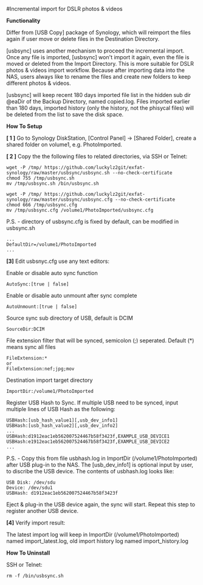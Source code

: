 #Incremental import for DSLR photos & videos

**Functionality**

Differ from [USB Copy] package of Synology, which will reimport the files again if user move or delete files in the Destination Directory.

[usbsync] uses another mechanism to proceed the incremental import. Once any file is imported, [usbsync] won't import it again, even the file is moved or deleted from the Import Directory. This is more suitable for DSLR photos & videos import workflow. Because after importing data into the NAS, users always like to rename the files and create new folders to keep different photos & videos.

[usbsync] will keep recent 180 days imported file list in the hidden sub dir @eaDir of the Backup Directory, named copied.log. Files imported earlier than 180 days, imported history (only the history, not the phisycal files) will be deleted from the list to save the disk space.

**How To Setup**

**[ 1 ]** Go to Synology DiskStation, [Control Panel] -> [Shared Folder], create a shared folder on volume1, e.g. PhotoImported.

**[ 2 ]** Copy the the following files to related directories, via SSH or Telnet:
```
wget -P /tmp/ https://github.com/luckylz2git/exfat-synology/raw/master/usbsync/usbsync.sh --no-check-certificate
chmod 755 /tmp/usbsync.sh
mv /tmp/usbsync.sh /bin/usbsync.sh

wget -P /tmp/ https://github.com/luckylz2git/exfat-synology/raw/master/usbsync/usbsync.cfg --no-check-certificate
chmod 666 /tmp/usbsync.cfg
mv /tmp/usbsync.cfg /volume1/PhotoImported/usbsync.cfg
```
P.S. - directory of usbsync.cfg is fixed by default, can be modified in usbsync.sh
```
...
DefaultDir=/volume1/PhotoImported
...
```

**[3]** Edit usbsnyc.cfg use any text editors:

Enable or disable auto sync function
```
AutoSync:[true | false]
```

Enable or disable auto unmount after sync complete
```
AutoUnmount:[true | false]
```

Source sync sub directory of USB, default is DCIM
```
SourceDir:DCIM
```

File extension filter that will be synced, semicolon (;) seperated. Default (*) means sync all files
```
FileExtension:*
or
FileExtension:nef;jpg;mov
```

Destination import target directory
```
ImportDir:/volume1/PhotoImported
```

Register USB Hash to Sync.
If multiple USB need to be synced, input multiple lines of USB Hash as the following:
```
USBHash:[usb_hash_value1][,usb_dev_info1]
USBHash:[usb_hash_value2][,usb_dev_info2]
...
USBHash:d1912eac1eb562007524467b58f3423f,EXAMPLE_USB_DEVICE1
USBHash:e1912eac1eb562007524467b58f3423f,EXAMPLE_USB_DEVICE2
...
```
P.S. - Copy this from file usbhash.log in ImportDir (/volume1/PhotoImported) after USB plug-in to the NAS. The [usb_dev_info1] is optional input by user, to discribe the USB device. The contents of usbhash.log looks like:
```
USB Disk: /dev/sdu
Device: /dev/sdu1
USBHash: d1912eac1eb562007524467b58f3423f
```
Eject & plug-in the USB device again, the sync will start. Repeat this step to register another USB device.

**[4]** Verify import result:

The latest import log will keep in ImportDir (/volume1/PhotoImported) named import_latest.log, old import history log named import_history.log

**How To Uninstall**

SSH or Telnet:
```
rm -f /bin/usbsync.sh
```
